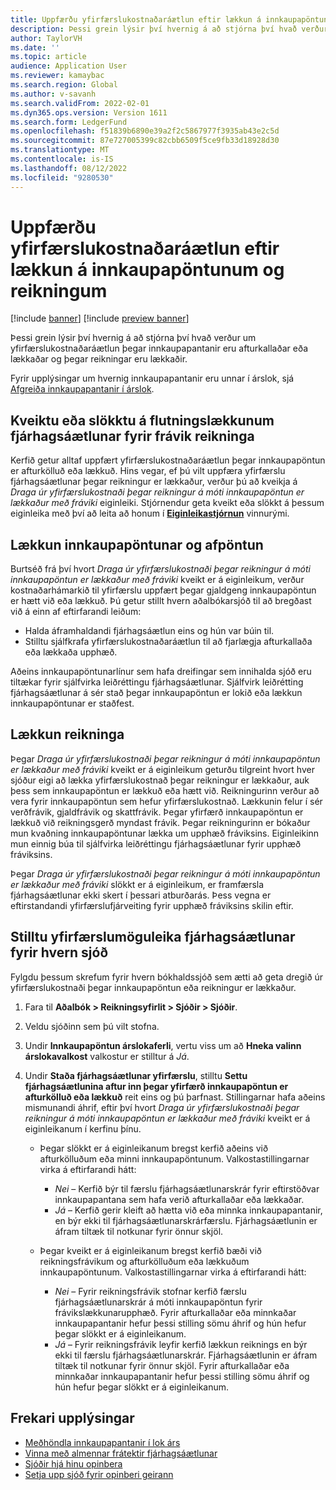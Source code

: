 ```yaml
---
title: Uppfærðu yfirfærslukostnaðaráætlun eftir lækkun á innkaupapöntunum og reikningum
description: Þessi grein lýsir því hvernig á að stjórna því hvað verður um yfirfærslukostnaðaráætlun þegar innkaupapantanir eru afturkallaðar eða lækkaðar og þegar reikningar eru lækkaðir.
author: TaylorVH
ms.date: ''
ms.topic: article
audience: Application User
ms.reviewer: kamaybac
ms.search.region: Global
ms.author: v-savanh
ms.search.validFrom: 2022-02-01
ms.dyn365.ops.version: Version 1611
ms.search.form: LedgerFund
ms.openlocfilehash: f51839b6890e39a2f2c5867977f3935ab43e2c5d
ms.sourcegitcommit: 87e727005399c82cbb6509f5ce9fb33d18928d30
ms.translationtype: MT
ms.contentlocale: is-IS
ms.lasthandoff: 08/12/2022
ms.locfileid: "9280530"
---
```

# <a name="update-the-carry-forward-budget-after-reductions-in-purchase-orders-and-invoices"></a>Uppfærðu yfirfærslukostnaðaráætlun eftir lækkun á innkaupapöntunum og reikningum

[!include [banner](../includes/banner.md)]
[!include [preview banner](../includes/preview-banner.md)]

Þessi grein lýsir því hvernig á að stjórna því hvað verður um yfirfærslukostnaðaráætlun þegar innkaupapantanir eru afturkallaðar eða lækkaðar og þegar reikningar eru lækkaðir.

Fyrir upplýsingar um hvernig innkaupapantanir eru unnar í árslok, sjá [Afgreiða innkaupapantanir í árslok](/dynamicsax-2012/appuser-itpro/process-purchase-orders-at-year-end).

## <a name="turn-carry-forward-budget-reductions-for-invoice-variances-on-or-off"></a>Kveiktu eða slökktu á flutningslækkunum fjárhagsáætlunar fyrir frávik reikninga

Kerfið getur alltaf uppfært yfirfærslukostnaðaráætlun þegar innkaupapöntun er afturkölluð eða lækkuð. Hins vegar, ef þú vilt uppfæra yfirfærslu fjárhagsáætlunar þegar reikningur er lækkaður, verður þú að kveikja á *Draga úr yfirfærslukostnaði þegar reikningur á móti innkaupapöntun er lækkaður með fráviki* eiginleiki. Stjórnendur geta kveikt eða slökkt á þessum eiginleika með því að leita að honum í **[Eiginleikastjórnun](../../fin-ops-core/fin-ops/get-started/feature-management/feature-management-overview.md)** vinnurými.

## <a name="purchase-order-reductions-and-cancellations"></a>Lækkun innkaupapöntunar og afpöntun

Burtséð frá því hvort *Draga úr yfirfærslukostnaði þegar reikningur á móti innkaupapöntun er lækkaður með fráviki* kveikt er á eiginleikum, verður kostnaðarhámarkið til yfirfærslu uppfært þegar gjaldgeng innkaupapöntun er hætt við eða lækkuð. Þú getur stillt hvern aðalbókarsjóð til að bregðast við á einn af eftirfarandi leiðum:

- Halda áframhaldandi fjárhagsáætlun eins og hún var búin til.
- Stilltu sjálfkrafa yfirfærslukostnaðaráætlun til að fjarlægja afturkallaða eða lækkaða upphæð.

Aðeins innkaupapöntunarlínur sem hafa dreifingar sem innihalda sjóð eru tiltækar fyrir sjálfvirka leiðréttingu fjárhagsáætlunar. Sjálfvirk leiðrétting fjárhagsáætlunar á sér stað þegar innkaupapöntun er lokið eða lækkun innkaupapöntunar er staðfest.

## <a name="invoice-reductions"></a>Lækkun reikninga

Þegar *Draga úr yfirfærslukostnaði þegar reikningur á móti innkaupapöntun er lækkaður með fráviki* kveikt er á eiginleikum geturðu tilgreint hvort hver sjóður eigi að lækka yfirfærslukostnað þegar reikningur er lækkaður, auk þess sem innkaupapöntun er lækkuð eða hætt við. Reikningurinn verður að vera fyrir innkaupapöntun sem hefur yfirfærslukostnað. Lækkunin felur í sér verðfrávik, gjaldfrávik og skattfrávik. Þegar yfirfærð innkaupapöntun er lækkuð við reikningsgerð myndast frávik. Þegar reikningurinn er bókaður mun kvaðning innkaupapöntunar lækka um upphæð fráviksins. Eiginleikinn mun einnig búa til sjálfvirka leiðréttingu fjárhagsáætlunar fyrir upphæð fráviksins.

Þegar *Draga úr yfirfærslukostnaði þegar reikningur á móti innkaupapöntun er lækkaður með fráviki* slökkt er á eiginleikum, er framfærsla fjárhagsáætlunar ekki skert í þessari atburðarás. Þess vegna er eftirstandandi yfirfærslufjárveiting fyrir upphæð fráviksins skilin eftir.

## <a name="configure-the-carry-forward-budget-options-for-each-fund"></a>Stilltu yfirfærslumöguleika fjárhagsáætlunar fyrir hvern sjóð

Fylgdu þessum skrefum fyrir hvern bókhaldssjóð sem ætti að geta dregið úr yfirfærslukostnaði þegar innkaupapöntun eða reikningur er lækkaður.

1. Fara til **Aðalbók \> Reikningsyfirlit \> Sjóðir \> Sjóðir**.
1. Veldu sjóðinn sem þú vilt stofna.
1. Undir **Innkaupapöntun árslokaferli**, vertu viss um að **Hneka valinn árslokavalkost** valkostur er stilltur á *Já*.
1. Undir **Staða fjárhagsáætlunar yfirfærslu**, stilltu **Settu fjárhagsáætlunina aftur inn þegar yfirfærð innkaupapöntun er afturkölluð eða lækkuð** reit eins og þú þarfnast. Stillingarnar hafa aðeins mismunandi áhrif, eftir því hvort *Draga úr yfirfærslukostnaði þegar reikningur á móti innkaupapöntun er lækkaður með fráviki* kveikt er á eiginleikanum í kerfinu þínu.

    - Þegar slökkt er á eiginleikanum bregst kerfið aðeins við afturkölluðum eða minni innkaupapöntunum. Valkostastillingarnar virka á eftirfarandi hátt:

        - *Nei* – Kerfið býr til færslu fjárhagsáætlunarskrár fyrir eftirstöðvar innkaupapantana sem hafa verið afturkallaðar eða lækkaðar.
        - *Já* – Kerfið gerir kleift að hætta við eða minnka innkaupapantanir, en býr ekki til fjárhagsáætlunarskrárfærslu. Fjárhagsáætlunin er áfram tiltæk til notkunar fyrir önnur skjöl.

    - Þegar kveikt er á eiginleikanum bregst kerfið bæði við reikningsfrávikum og afturkölluðum eða lækkuðum innkaupapöntunum. Valkostastillingarnar virka á eftirfarandi hátt:

        - *Nei* – Fyrir reikningsfrávik stofnar kerfið færslu fjárhagsáætlunarskrár á móti innkaupapöntun fyrir frávikslækkunarupphæð. Fyrir afturkallaðar eða minnkaðar innkaupapantanir hefur þessi stilling sömu áhrif og hún hefur þegar slökkt er á eiginleikanum.
        - *Já* – Fyrir reikningsfrávik leyfir kerfið lækkun reiknings en býr ekki til færslu fjárhagsáætlunarskrár. Fjárhagsáætlunin er áfram tiltæk til notkunar fyrir önnur skjöl. Fyrir afturkallaðar eða minnkaðar innkaupapantanir hefur þessi stilling sömu áhrif og hún hefur þegar slökkt er á eiginleikanum.

## <a name="additional-resources"></a>Frekari upplýsingar

- [Meðhöndla innkaupapantanir í lok árs](/dynamicsax-2012/appuser-itpro/process-purchase-orders-at-year-end)
- [Vinna með almennar frátektir fjárhagsáætlunar](general-budget-reservation-tasks.md)
- [Sjóðir hjá hinu opinbera](funds-public-sector.md)
- [Setja upp sjóð fyrir opinberi geirann](tasks/set-up-fund-public-sector.md)
